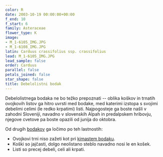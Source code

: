 ```yaml
---
color: R
date: 2003-10-19 00:00:00+00:00
f_end: 10
f_start: 6
family: Asteraceae
flower_type: K
image:
- M_1-6105_IMG.JPG
- M_1-6108_IMG.JPG
latin: Carduus crassifolius ssp. crassifolius
lead: M_1-6105_IMG.JPG
lead_sample: false
order: Carduus
parallel: false
petals_joined: false
star_shape: false
title: Debelolistni bodak
---
```

Debelolistnega bodaka ne bo težko prepoznati -- oblika koškov in trnatih ovojkovih listov ga hitro uvrsti med bodake, med katerimi izstopa s svojimi debelimi celimi (le redko krpatimi) listi. Najpogosteje ga boste našli v zahodni Sloveniji, navadno v slovenskih Alpah in predalpskem hribovju, njegove cvetove pa boste opazili od junija do oktobra.

Od drugih [bodakov](../genus/carduus/) ga ločimo po teh lastnostih:

-   Ovojkovi trni niso zažeti kot pri [kimastem bodaku](../carduusnutansssp.nutans/).
-   Koški so jajčasti, dolgo neolistano steblo navadno nosi le en košek.
-   Listi so precej debeli, celi ali krpati.
